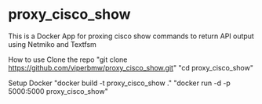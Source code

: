# proxy_cisco_show
This is a Docker App for proxing cisco show commands to return API output using Netmiko and Textfsm


How to use 
Clone the repo
"git clone https://github.com/viperbmw/proxy_cisco_show.git"
"cd proxy_cisco_show"

Setup Docker
"docker build -t proxy_cisco_show ."
"docker run -d -p 5000:5000 proxy_cisco_show"

